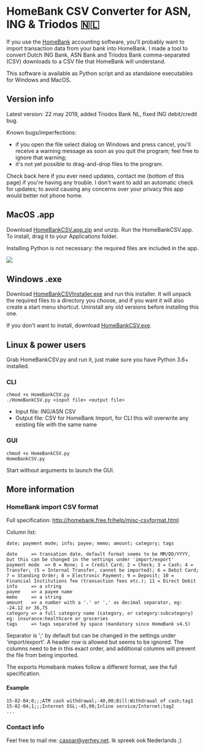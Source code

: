 # HomeBank CSV Converter for ASN, ING & Triodos 🇳🇱

If you use the [HomeBank](http://homebank.free.fr/en/index.php) accounting software, you'll probably want to import transaction data from your bank into HomeBank. I made a tool to convert Dutch ING Bank, ASN Bank and Triodos Bank comma-separated (CSV) downloads to a CSV file that HomeBank will understand.

This software is available as Python script and as standalone executables for Windows and MacOS.
 
## Version info

Latest version: 22 may 2019, added Triodos Bank NL, fixed ING debit/credit bug.

Known bugs/imperfections:
- if you open the file select dialog on Windows and press cancel, you'll receive a warning message as soon as you quit the program; feel free to ignore that warning;
- it's not yet possible to drag-and-drop files to the program.

Check back here if you ever need updates, contact me (bottom of this page) if you're having any trouble. I don't want to add an automatic check for updates; to avoid causing any concerns over your privacy this app would better not phone home.

## MacOS .app
Download [HomeBankCSV.app.zip](https://github.com/cwverhey/HomeBankCSV/raw/master/releases/HomeBankCSV.app.zip) and unzip. Run the HomeBankCSV.app. To install, drag it to your Applications folder.

Installing Python is not necessary: the required files are included in the app.

<img align="left" src="build-files/images/screenshot_macos.png" />
<br clear="all" />

## Windows .exe
Download [HomeBankCSVInstaller.exe](https://github.com/cwverhey/HomeBankCSV/raw/master/releases/HomeBankCSVInstaller.exe) and run this installer. It will unpack the required files to a directory you choose, and if you want it will also create a start menu shortcut. Uninstall any old versions before installing this one.

If you don't want to install, download [HomeBankCSV.exe](https://github.com/cwverhey/HomeBankCSV/raw/master/releases/HomeBankCSV.exe).

## Linux & power users
Grab HomeBankCSV.py and run it, just make sure you have Python 3.6+ installed.

### CLI
    chmod +x HomeBankCSV.py
	./HomeBankCSV.py <input file> <output file>

- Input file: ING/ASN CSV
- Output file: CSV for HomeBank Import, for CLI this will overwrite any existing file with the same name

### GUI
    chmod +x HomeBankCSV.py
	HomeBankCSV.py

Start without arguments to launch the GUI.

## More information
### HomeBank import CSV format
Full specification: http://homebank.free.fr/help/misc-csvformat.html

Column list:

    date; payment mode; info; payee; memo; amount; category; tags

```
date     => transation date, default format seems to be MM/DD/YYYY, but this can be changed in the settings under 'import/export'
payment mode  => 0 = None; 1 = Credit Card; 2 = Check; 3 = Cash; 4 = Transfer; (5 = Internal Transfer, cannot be imported); 6 = Debit Card; 7 = Standing Order; 8 = Electronic Payment; 9 = Deposit; 10 = Financial Institutions fee (transaction fees etc.); 11 = Direct Debit
info     => a string
payee    => a payee name
memo     => a string
amount   => a number with a '.' or ',' as decimal separator, eg: -24.12 or 36,75
category => a full category name (category, or category:subcategory) eg: insurance:healthcare or groceries 
tags	 => tags separated by space (mandatory since HomeBank v4.5)
```

Separator is ';' by default but can be changed in the settings under 'import/export'. A header row is allowed but seems to be ignored. The columns need to be in this exact order, and additional columns will prevent the file from being imported.

The exports Homebank makes follow a different format, see the full specification.

#### Example
    15-02-04;0;;;ATM cash withdrawal;-40,00;Bill:Withdrawal of cash;tag1
    15-02-04;1;;;Internet DSL;-45,00;Inline service/Internet;tag2
    ...

### Contact info
Feel free to mail me: caspar@verhey.net. Ik spreek ook Nederlands ;)

